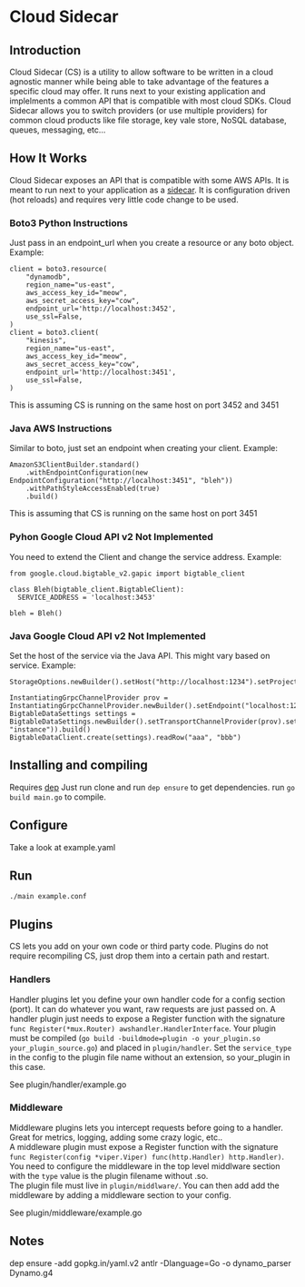 # Cloud Sidecar

## Introduction
Cloud Sidecar (CS) is a utility to allow software to be written in a cloud agnostic manner while being able to take advantage
of the features a specific cloud may offer.  It runs next to your existing application and implelments a common API that
is compatible with most cloud SDKs.  Cloud Sidecar allows you to switch providers (or use multiple providers) for common
cloud products like file storage, key vale store, NoSQL database, queues, messaging, etc...

## How It Works
Cloud Sidecar exposes an API that is compatible with some AWS APIs.  It is meant to run next to your application as a
[sidecar](https://docs.microsoft.com/en-us/azure/architecture/patterns/sidecar).  It is configuration driven (hot reloads)
and requires very little code change to be used.

### Boto3 Python Instructions
Just pass in an endpoint_url when you create a resource or any boto object.  Example:
```
client = boto3.resource(
    "dynamodb",
    region_name="us-east",
    aws_access_key_id="meow",
    aws_secret_access_key="cow",
    endpoint_url='http://localhost:3452',
    use_ssl=False,
)
client = boto3.client(
    "kinesis",
    region_name="us-east",
    aws_access_key_id="meow",
    aws_secret_access_key="cow",
    endpoint_url='http://localhost:3451',
    use_ssl=False,
)
```
This is assuming CS is running on the same host on port 3452 and 3451

### Java AWS Instructions
Similar to boto, just set an endpoint when creating your client.  Example:
```
AmazonS3ClientBuilder.standard()
    .withEndpointConfiguration(new EndpointConfiguration("http://localhost:3451", "bleh"))
    .withPathStyleAccessEnabled(true)
    .build()
```
This is assuming that CS is running on the same host on port 3451

### Pyhon Google Cloud API v2 **Not Implemented**
You need to extend the Client and change the service address.  Example:
```
from google.cloud.bigtable_v2.gapic import bigtable_client

class Bleh(bigtable_client.BigtableClient):
  SERVICE_ADDRESS = 'localhost:3453'

bleh = Bleh()
```

### Java Google Cloud API v2 **Not Implemented**
Set the host of the service via the Java API.  This might vary based on service. Example:
```
StorageOptions.newBuilder().setHost("http://localhost:1234").setProjectId("boo").build().getService
```
```
InstantiatingGrpcChannelProvider prov = InstantiatingGrpcChannelProvider.newBuilder().setEndpoint("localhost:1234").build()
BigtableDataSettings settings = BigtableDataSettings.newBuilder().setTransportChannelProvider(prov).setInstanceName(InstanceName.of("project", "instance")).build()
BigtableDataClient.create(settings).readRow("aaa", "bbb")
```

## Installing and compiling
Requires [dep](https://github.com/golang/dep)
Just run clone and run `dep ensure` to get dependencies. run `go build main.go` to compile.

## Configure
Take a look at example.yaml

## Run
`./main example.conf`


## Plugins
CS lets you add on your own code or third party code.  Plugins do not require recompiling CS, just drop them into a certain path and restart.

### Handlers
Handler plugins let you define your own handler code for a config section (port).  It can do whatever you want, raw requests are just passed on.
A handler plugin just needs to expose a Register function with the signature `func Register(*mux.Router) awshandler.HandlerInterface`.  Your plugin 
must be compiled (`go build -buildmode=plugin -o your_plugin.so your_plugin_source.go`) and placed in `plugin/handler`.  Set the `service_type` in the config to the plugin file name without an extension, so your_plugin in this case.

See plugin/handler/example.go

### Middleware
Middleware plugins lets you intercept requests before going to a handler.  Great for metrics, logging, adding some crazy logic, etc..  
A middleware plugin must expose a Register function with the signature `func Register(config *viper.Viper) func(http.Handler) http.Handler)`.  
You need to configure the middleware in the top level middlware section with the `type` value is the plugin filename without .so.  
The plugin file must live in `plugin/middlware/`.  You can then add add the middleware by adding a middleware section to your config.

See plugin/middleware/example.go




## Notes
dep ensure -add gopkg.in/yaml.v2
antlr -Dlanguage=Go -o dynamo_parser Dynamo.g4
